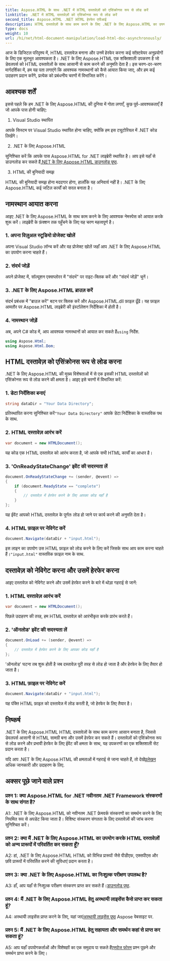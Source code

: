 ```yaml
---
title: Aspose.HTML के साथ .NET में HTML दस्तावेज़ों को एसिंक्रोनस रूप से लोड करें
linktitle: .NET में HTML दस्तावेज़ों को एसिंक्रोनस रूप से लोड करें
second_title: Aspose.HTML .NET HTML हेरफेर एपीआई
description: HTML दस्तावेज़ों के साथ काम करने के लिए .NET के लिए Aspose.HTML का उपयोग करना सीखें। डेवलपर्स के लिए उदाहरणों और अक्सर पूछे जाने वाले प्रश्नों के साथ चरण-दर-चरण मार्गदर्शिका।
type: docs
weight: 10
url: /hi/net/html-document-manipulation/load-html-doc-asynchronously/
---
```


आज के डिजिटल परिदृश्य में, HTML दस्तावेज़ बनाना और उनमें हेरफेर करना कई सॉफ़्टवेयर अनुप्रयोगों के लिए एक मूलभूत आवश्यकता है। .NET के लिए Aspose.HTML एक शक्तिशाली उपकरण है जो डेवलपर्स को HTML दस्तावेज़ों के साथ आसानी से काम करने की अनुमति देता है। इस चरण-दर-चरण मार्गदर्शिका में, हम यह पता लगाएंगे कि आवश्यक नामस्थानों को कैसे आयात किया जाए, और हम कई उदाहरण प्रदान करेंगे, प्रत्येक को प्रबंधनीय चरणों में विभाजित करेंगे।

## आवश्यक शर्तें

इससे पहले कि हम .NET के लिए Aspose.HTML की दुनिया में गोता लगाएँ, कुछ पूर्व-आवश्यकताएँ हैं जो आपके पास होनी चाहिए:

1. Visual Studio स्थापित

आपके सिस्टम पर Visual Studio स्थापित होना चाहिए, क्योंकि हम इस ट्यूटोरियल में .NET कोड लिखेंगे।

2. .NET के लिए Aspose.HTML

 सुनिश्चित करें कि आपके पास Aspose.HTML for .NET लाइब्रेरी स्थापित है। आप इसे यहाँ से डाउनलोड कर सकते हैं[.NET के लिए Aspose.HTML डाउनलोड पृष्ठ](https://releases.aspose.com/html/net/).

3. HTML की बुनियादी समझ

HTML की बुनियादी समझ होना मददगार होगा, हालाँकि यह अनिवार्य नहीं है। .NET के लिए Aspose.HTML कई जटिल कार्यों को सरल बनाता है।

## नामस्थान आयात करना

आइए .NET के लिए Aspose.HTML के साथ काम करने के लिए आवश्यक नेमस्पेस को आयात करके शुरू करें। लाइब्रेरी के फ़ंक्शन तक पहुँचने के लिए यह चरण महत्वपूर्ण है।

### 1. अपना विज़ुअल स्टूडियो प्रोजेक्ट खोलें

अपना Visual Studio लॉन्च करें और वह प्रोजेक्ट खोलें जहाँ आप .NET के लिए Aspose.HTML का उपयोग करना चाहते हैं।

### 2. संदर्भ जोड़ें

अपने प्रोजेक्ट में, सॉल्यूशन एक्सप्लोरर में "संदर्भ" पर राइट-क्लिक करें और "संदर्भ जोड़ें" चुनें।

### 3. .NET के लिए Aspose.HTML ब्राउज़ करें

संदर्भ प्रबंधक में "ब्राउज़ करें" बटन पर क्लिक करें और Aspose.HTML.dll फ़ाइल ढूँढें। यह फ़ाइल आमतौर पर Aspose.HTML लाइब्रेरी की इंस्टॉलेशन निर्देशिका में होती है।

### 4. नामस्थान जोड़ें

 अब, अपने C# कोड में, आप आवश्यक नामस्थानों को आयात कर सकते हैं`using` निर्देश.

```csharp
using Aspose.Html;
using Aspose.Html.Dom;
```

## HTML दस्तावेज़ को एसिंक्रोनस रूप से लोड करना

.NET के लिए Aspose.HTML की मुख्य विशेषताओं में से एक इसकी HTML दस्तावेज़ों को एसिंक्रोनस रूप से लोड करने की क्षमता है। आइए इसे चरणों में विभाजित करें:

### 1. डेटा निर्देशिका बनाएं

```csharp
string dataDir = "Your Data Directory";
```

 प्रतिस्थापित करना सुनिश्चित करें`"Your Data Directory"` आपके डेटा निर्देशिका के वास्तविक पथ के साथ.

### 2. HTML दस्तावेज़ आरंभ करें

```csharp
var document = new HTMLDocument();
```

यह कोड एक HTML दस्तावेज़ को आरंभ करता है, जो आपके सभी HTML कार्यों का आधार है।

### 3. 'OnReadyStateChange' इवेंट की सदस्यता लें

```csharp
document.OnReadyStateChange += (sender, @event) =>
{
    if (document.ReadyState == "complete")
    {
        // दस्तावेज़ में हेरफेर करने के लिए आपका कोड यहाँ है
    }
};
```

यह ईवेंट आपको HTML दस्तावेज़ के पूर्णतः लोड हो जाने पर कार्य करने की अनुमति देता है।

### 4. HTML फ़ाइल पर नेविगेट करें

```csharp
document.Navigate(dataDir + "input.html");
```

 इस लाइन का उपयोग उस HTML फ़ाइल को लोड करने के लिए करें जिसके साथ आप काम करना चाहते हैं।`"input.html"` वास्तविक फ़ाइल नाम के साथ.

## दस्तावेज़ को नेविगेट करना और उसमें हेरफेर करना

आइए दस्तावेज़ को नेविगेट करने और उसमें हेरफेर करने के बारे में थोड़ा गहराई से जानें:

### 1. HTML दस्तावेज़ आरंभ करें

```csharp
var document = new HTMLDocument();
```

पिछले उदाहरण की तरह, हम HTML दस्तावेज़ को आरंभीकृत करके प्रारंभ करते हैं।

### 2. 'ऑनलोड' इवेंट की सदस्यता लें

```csharp
document.OnLoad += (sender, @event) =>
{
    // दस्तावेज़ में हेरफेर करने के लिए आपका कोड यहाँ है
};
```

'ऑनलोड' घटना तब शुरू होती है जब दस्तावेज़ पूरी तरह से लोड हो जाता है और हेरफेर के लिए तैयार हो जाता है।

### 3. HTML फ़ाइल पर नेविगेट करें

```csharp
document.Navigate(dataDir + "input.html");
```

यह पंक्ति HTML फ़ाइल को दस्तावेज़ में लोड करती है, जो हेरफेर के लिए तैयार है।

## निष्कर्ष

.NET के लिए Aspose.HTML HTML दस्तावेज़ों के साथ काम करना आसान बनाता है, जिससे डेवलपर्स आसानी से HTML सामग्री बना और उसमें हेरफेर कर सकते हैं। दस्तावेज़ों को एसिंक्रोनस रूप से लोड करने और प्रभावी हेरफेर के लिए ईवेंट की क्षमता के साथ, यह उपकरणों का एक शक्तिशाली सेट प्रदान करता है।

 यदि आप .NET के लिए Aspose.HTML की क्षमताओं में गहराई से जाना चाहते हैं, तो देखें[प्रलेखन](https://reference.aspose.com/html/net/) अधिक जानकारी और उदाहरण के लिए.

## अक्सर पूछे जाने वाले प्रश्न

### प्रश्न 1: क्या Aspose.HTML for .NET नवीनतम .NET Framework संस्करणों के साथ संगत है?

A1: .NET के लिए Aspose.HTML को नवीनतम .NET फ्रेमवर्क संस्करणों का समर्थन करने के लिए नियमित रूप से अपडेट किया जाता है। विशिष्ट संस्करण संगतता के लिए दस्तावेज़ों की जांच करना सुनिश्चित करें।

### प्रश्न 2: क्या मैं .NET के लिए Aspose.HTML का उपयोग करके HTML दस्तावेज़ों को अन्य प्रारूपों में परिवर्तित कर सकता हूँ?

A2: हां, .NET के लिए Aspose.HTML HTML को विभिन्न प्रारूपों जैसे पीडीएफ, एक्सपीएस और छवि प्रारूपों में परिवर्तित करने की सुविधाएं प्रदान करता है।

### प्रश्न 3: क्या .NET के लिए Aspose.HTML का निःशुल्क परीक्षण उपलब्ध है?

 A3: हाँ, आप यहाँ से निःशुल्क परीक्षण संस्करण प्राप्त कर सकते हैं।[डाउनलोड पृष्ठ](https://releases.aspose.com/).

### प्रश्न 4: मैं .NET के लिए Aspose.HTML हेतु अस्थायी लाइसेंस कैसे प्राप्त कर सकता हूं?

 A4: अस्थायी लाइसेंस प्राप्त करने के लिए, यहां जाएं[अस्थायी लाइसेंस पृष्ठ](https://purchase.aspose.com/temporary-license/) Aspose वेबसाइट पर.

### प्रश्न 5: मैं .NET के लिए Aspose.HTML हेतु सहायता और समर्थन कहां से प्राप्त कर सकता हूं?

 A5: आप यहाँ उपयोगकर्ताओं और विशेषज्ञों का एक समुदाय पा सकते हैं[एस्पोज फोरम](https://forum.aspose.com/) प्रश्न पूछने और समर्थन प्राप्त करने के लिए।